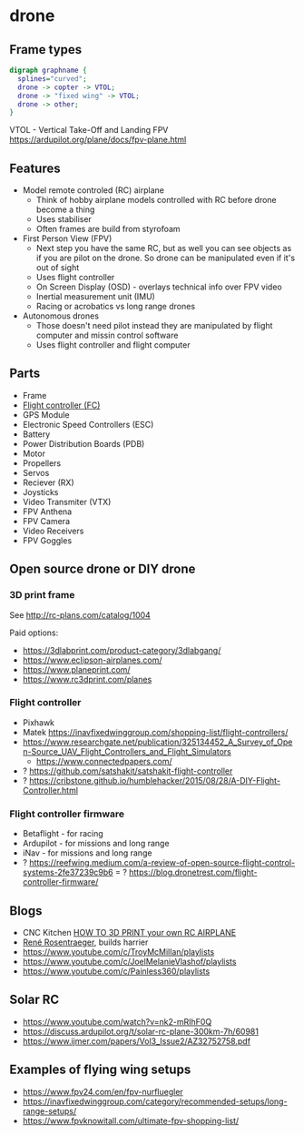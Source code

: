 # drone

## Frame types

```dot
digraph graphname {
  splines="curved";
  drone -> copter -> VTOL;
  drone -> "fixed wing" -> VTOL;
  drone -> other;
}
```

VTOL - Vertical Take-Off and Landing
FPV https://ardupilot.org/plane/docs/fpv-plane.html


## Features

- Model remote controled (RC) airplane
  - Think of hobby airplane models controlled with RC before drone become a thing
  - Uses stabiliser
  - Often frames are build from styrofoam
- First Person View (FPV)
  - Next step you have the same RC, but as well you can see objects as if you are pilot on the drone. So drone can be manipulated even if it's out of sight
  - Uses flight controller
  - On Screen Display (OSD) - overlays technical info over FPV video
  - Inertial measurement unit (IMU)
  - Racing or acrobatics vs long range drones
- Autonomous drones
  - Those doesn't need pilot instead they are manipulated by flight computer and missin control software
  - Uses flight controller and flight computer

## Parts

- Frame
- [Flight controller (FC)](https://fusion.engineering/flight-controllers-explained-for-everyone/)
- GPS Module
- Electronic Speed Controllers (ESC)
- Battery
- Power Distribution Boards (PDB)
- Motor
- Propellers
- Servos
- Reciever (RX)
- Joysticks
- Video Transmiter (VTX)
- FPV Anthena
- FPV Camera
- Video Receivers
- FPV Goggles

## Open source drone or DIY drone

### 3D print frame

See http://rc-plans.com/catalog/1004

Paid options:

- https://3dlabprint.com/product-category/3dlabgang/
- https://www.eclipson-airplanes.com/
- https://www.planeprint.com/
- https://www.rc3dprint.com/planes

### Flight controller

- Pixhawk
- Matek https://inavfixedwinggroup.com/shopping-list/flight-controllers/
- https://www.researchgate.net/publication/325134452_A_Survey_of_Open-Source_UAV_Flight_Controllers_and_Flight_Simulators
  - https://www.connectedpapers.com/
- ? https://github.com/satshakit/satshakit-flight-controller
- ? https://cribstone.github.io/humblehacker/2015/08/28/A-DIY-Flight-Controller.html

### Flight controller firmware

- Betaflight - for racing
- Ardupilot - for missions and long range
- iNav - for missions and long range
- ? https://reefwing.medium.com/a-review-of-open-source-flight-control-systems-2fe37239c9b6
= ? https://blog.dronetrest.com/flight-controller-firmware/

## Blogs

- CNC Kitchen [HOW TO 3D PRINT your own RC AIRPLANE](https://www.youtube.com/watch?v=Ztygn--BsjI&list=PLEOQTmIWJ_rnHDVqxPP-GQNJ1UcQ-eF2q&index=7)
- [René Rosentraeger](https://www.youtube.com/channel/UCj6O_mJ5G0JiGLTJUemIO_A), builds harrier
- https://www.youtube.com/c/TroyMcMillan/playlists
- https://www.youtube.com/c/JoelMelanieVlashof/playlists
- https://www.youtube.com/c/Painless360/playlists

## Solar RC

- https://www.youtube.com/watch?v=nk2-mRIhF0Q
- https://discuss.ardupilot.org/t/solar-rc-plane-300km-7h/60981
- https://www.ijmer.com/papers/Vol3_Issue2/AZ32752758.pdf

## Examples of flying wing setups

- https://www.fpv24.com/en/fpv-nurfluegler
- https://inavfixedwinggroup.com/category/recommended-setups/long-range-setups/
- https://www.fpvknowitall.com/ultimate-fpv-shopping-list/
